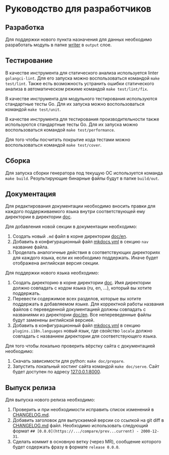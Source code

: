 # Руководство для разработчиков

## Разработка

Для поддержки нового пункта назначения для данных необходимо разработать модуль
в папке [writer](../../internal/generator/output/general/writer) в `output` слое.

## Тестирование

В качестве инструмента для статического анализа используется linter `golangci-lint`.
Для его запуска можно воспользоваться командой `make test/lint`.
Также есть возможность устранить ошибки статического анализа в автоматическом режиме командой `make test/lint/fix`.

В качестве инструмента для модульного тестирования используются стандартные тесты Go.
Для их запуска можно воспользоваться командой `make test/unit`.

В качестве инструмента для тестирования производительности также используются стандартные тесты Go.
Для их запуска можно воспользоваться командой `make test/performance`.

Для того чтобы посчитать покрытие кода тестами можно воспользоваться командой `make test/cover`.

## Сборка

Для запуска сборки генератора под текущую ОС используется команда `make build`.
Результирующие бинарные файлы будут в папке `build/out`.

## Документация

Для редактирования документации необходимо вносить правки для каждого поддерживаемого языка
внутри соответствующей ему директории в директории [doc](../../doc).

Для добавления новой секции в документации необходимо:

1. Создать новый `.md` файл в корне директории [doc/en](../../doc/en).
2. Добавить в конфигурационный файл [mkdocs.yml](../../mkdocs.yml) в секцию `nav` название файла.
3. Проделать аналогичные действия в соответствующих директориях для каждого языка, если их необходимо поддержать.
   Иначе будет отображена английская версия секции.

Для поддержки нового языка необходимо:

1. Создать директорию в корне директории [doc](../../doc). Имя директории должно совпадать с кодом языка (ru, en, ...),
   который вы хотите поддержать.
2. Перевести содержимое всех разделов, которые вы хотите поддержать в добавляемом языке. Для корректной работы
   названия файлов с переведенной документацией должны совпадать с названиями из директории [doc/en](../../doc/en).
   Все непереведенные файлы будут заменены английской версией.
3. Добавить в конфигурационный файл [mkdocs.yml](../../mkdocs.yml) в секцию `plugins.i18n.languages` новый язык,
   где свойство `locale` должно совпадать с названием директории для соответствующего языка.

Для того чтобы локально проверить вёрстку сайта с документацией необходимо:

1. Скачать зависимости для python: `make doc/prepare`.
2. Запустить локальный хостинг сайта командой `make doc/serve`.
   Сайт будет доступен по адресу [127.0.0.1:8000](http://127.0.0.1:8000).

## Выпуск релиза

Для выпуска нового релиза необходимо:

1. Проверить и при необходимости исправить список изменений в [CHANGELOG.md](../../CHANGELOG.md).
2. Добавить заголовок для выпускаемой версии со ссылкой на git diff в [CHANGELOG.md](../../CHANGELOG.md) файл.
   Необходимо использовать следующий формат `## [0.0.0](https://.../compare/prev...current) - 2000-12-31`.
3. Сделать коммит в основную ветку (через MR), сообщение которого будет содержать фразу в формате `release 0.0.0`.
